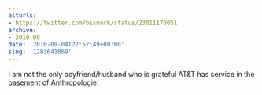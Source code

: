 ```yaml
---
alturls:
- https://twitter.com/bismark/status/23011170051
archive:
- 2010-09
date: '2010-09-04T22:57:49+00:00'
slug: '1283641069'
---
```


I am not the only boyfriend/husband who is grateful AT&T has service in the basement of Anthropologie.

